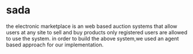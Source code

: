# sada
the electronic marketplace is an web based auction systems that allow users at any site to sell and buy products
only registered users are allowed to use the system.
in order to build the above system,we used an agent based approach for our implementation.
